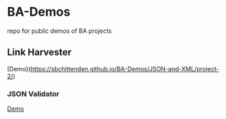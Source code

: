 # BA-Demos
repo for public demos of BA projects

## Link Harvester
[Demo}(https://sbchittenden.github.io/BA-Demos/JSON-and-XML/project-2/)

### JSON Validator
[Demo](https://sbchittenden.github.io/BA-Demos/JSON-and-XML/project-2/)
